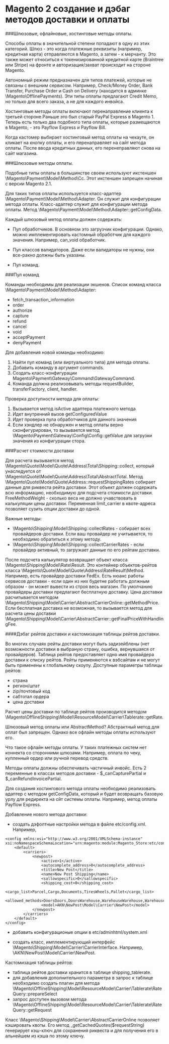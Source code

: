 # Magento 2 создание и дэбаг методов доставки и оплаты

###Шлюзовые, офлайновые, хостинговые методы оплаты.

Способы оплаты в значительной степени попадают в одну из этих категорий. Шлюз - это
когда платежные реквизиты (например, кредитная карта) отправляются в Magento, а затем - к мерчанту.
Это также может относиться к токенизированной кредитной карте (Braintree или Stripe) на фронте и авторизация/захват происходит
на стороне Magento.

Автономный режим предназначен для типов платежей, которые не связаны с внешним сервисом. Например, Check/Money Order, Bank Transfer, Purchase Order и
Cash on Delivery (находится в админке \Magento\OfflinePayments). Эти типы оплаты предлагают Credit Memo, но только для всего заказа, а не для каждого инвойса.

Хостинговые методы оплаты включают перенаправление клиента к третьей стороне.Раньше это был старый PayPal Express в Magento 1. 
Теперь есть только два подобного типа оплаты, которые размещаются в Magento, - это Payflow Express и Payflow Bill.

Когда кастомер выбирает хостинговый метод оплаты на чекауте, он кликает на кнопку оплаты, и его перенаправляет на сайт метода оплаты. После ввода кредитных данных, его перенеправляют снова на сайт магазина.

###Шлюзовые методы оплаты.

Подобные типы оплаты в большинстве своем используют икстеншен \Magento\Payment\Model\Method\Cc. Этот икстеншен запрещен начиная с версии Magento 2.1.

Для таких типов оплаты используется класс-адаптер \Magento\Payment\Model\Method\Adapter. Он служит для конфигурации метода оплаты.
Класс-адаптер служит для конфигурации метода оплаты. Метод  \Magento\Payment\Model\Method\Adapter::getConfigData.

Каждый шлюзовый метод оплаты должен содержать:

- Пул обработчиков. В основном это загрузчик конфигурации. Однако, можно имплементировать кастомный обработчик для каждого значения. Например,
  can_void обработчик.
  
- Пул классов валидаторов. Даже если валидаторы не нужны, они все-ракно должны быть указаны.

- Пул команд. 

###Пул команд

Команды необходимы для реализации экшенов. Список команд класса \Magento\Payment\Model\Method\Adapter:

- fetch_transaction_information
- order
- authorize
- capture
- refund
- cancel
- void
- acceptPayment
- denyPayment

Для добавления новой команды необходимо:

1. Найти пул команд (или виртуального типа) для метода оплаты.
2. Добавить команду в аргумент commands.
3. Создать класс-конфигурации Magento\Payment\Gateway\Command\GatewayCommand.
4. Команда должна реализовывать методы requestBuilder, transferFactory, client, handler.

Проверка доступности метода для оплаты:

1. Вызывается метод isActive адаптера платежного метода
2. Идет внутренний вызов getConfiguredValue
3. Идет проверка пула обработчиков для данного значения
4. Если хэндлер не обнаружен и метод оплаты верно сконфигурирован, то вызывается метод \Magento\Payment\Gateway\Config\Config::getValue для загрузки значения из конфигурации стора.

###Расчет стоимости доставки

Для расчета вызывается метод \Magento\Quote\Model\Quote\Address\Total\Shipping::collect, который унаследуется от \Magento\Quote\Model\Quote\Address\Total\AbstractTotal.
Метод \Magento\Quote\Model\Quote\Address::requestShippingRates собирает данные для риквеста рейта доставки. Этот объект должен содержать всю информацию, необходимую для подсчета стоимости доставки.
FreeMethodWeight - сколько веса не должно учавствовать в калькуляции цены доставки. Переменная limit_carrier в квоте-адреса позволяет сузить опции доставки до одной.

Важные методы:

- \Magento\Shipping\Model\Shipping::collectRates - собирает всех провайдеров-доставки. Если ваш провайдер не учитывается, то необходимо обратиться к этому методу.
- \Magento\Shipping\Model\Shipping::collectCarrierRates - если провайдер активный, то загружает данные по его рейтам доставки.

После подсчета калькулятор возвращает объект класса \Magento\Shipping\Model\Rate\Result. Это контейнер объектов-рейтов класса \Magento\Quote\Model\Quote\Address\RateResult\Method.
Например, есть провайдер доставки FedEx.
Есть нюанс работы сервисов доставки - если один из них будетне работать должным образом - он может вывести из строя весь магазин.
По умолчанию провайдеры доставки предлагают бесплатную доставку. 
Цена доставки расчитывается методом \Magento\Shipping\Model\Carrier\AbstractCarrierOnline::getMethodPrice.
Если бесплатная доставка не возможная, то вызывается метод для расчета цены доставки \Magento\Shipping\Model\Carrier\AbstractCarrier::getFinalPriceWithHandlingFee.


####Дэбаг рейтов доставки и кастомизация таблицы рейтов доставки.

Во многих случаях рейты доставки могут быть задизейблены (нет возможности доставки в выбраную страну, ошибка, вернувшаяся от провайдеров). Таблица рейтов предоставляет одно имя провайдера доставки к списку рейтов. Рейты применяются к вэбсайтам и не могут быть применены к глобальному скоупу. Доступные параметры таблицы рейтов:
- страна
- регион/штат
- zip/почтовый код
- сабтотал ордера
- цена доставки

Расчет цены доставки по таблице рейтов производится методом \Magento\OfflineShipping\Model\ResourceModel\Carrier\Tablerate::getRate.

Шлюзовый метод оплаты или AbstractMethod?
Абстрактный метод для оплат был запрещен. Однако все офлайн методы оплаты используют его.

Что такое офлайн методы оплаты. У таких платежных систем нет коннекта со сторонними шлюзами. Например, оплата по чеку, купленный ордер или ручной перевод средств.

Методы оплаты должны обеспечивать частичный инвойс. Есть 2 переменные в классах методов доставки - $_canCapturePartial и $_canRefundInvoicePartial.

Для создания хостингового метода оплаты необходимо реализовать адаптер с методом getConfigData, который и будет возвращать базовую урлу для редиректа на сйт системы оплаты.
Например, метод оплаты Payflow Express.

Добавление нового метода доставки:

- создать дэфолтные настройки метода в файле etc/config.xml. Например,
```
<config xmlns:xsi="http://www.w3.org/2001/XMLSchema-instance" xsi:noNamespaceSchemaLocation="urn:magento:module:Magento_Store:etc/config.xsd">
    <default>
        <carriers>
            <newpost>
                <active>1</active>
                <autocomplete_address>0</autocomplete_address>
                <title>New Post</title>
                <name>New Post Shipping</name>
                <sallowspecific>0</sallowspecific>
                <shipping_cost>0</shipping_cost>
                <cargo_list>Parcel,Cargo,Documents,TiresWheels,Pallet</cargo_list>
                <allowed_methods>DoorsDoors,DoorsWarehouse,WarehouseWarehouse,WarehouseDoors</allowed_methods>
                <model>AKN\NewPost\Model\Carrier\NewPost</model>
            </newpost>
        </carriers>
    </default>
</config>
```
- добавить конфигурационые опции в etc/adminhtml/system.xml

- создать класс, имплементирующий интерфейс \Magento\Shipping\Model\Carrier\CarrierInterface. Например, \AKN\NewPost\Model\Carrier\NewPost.

Кастомизация таблицы рейтов:

- таблица рейтов доставки хранится в таблице shipping_tablerate.
- для добавления дополнительного параметра в запрос к таблице необходимо создать плагин для метода \Magento\OfflineShipping\Model\ResourceModel\Carrier\Tablerate\RateQuery::prepareSelect
- запрос доступен вызовом метода \Magento\OfflineShipping\Model\ResourceModel\Carrier\Tablerate\RateQuery::getRequest

Класс \Magento\Shipping\Model\Carrier\AbstractCarrierOnline позволяет кэшировать квоты. Его метод  _getCachedQuotes($requestString) генерирует кэш-ключ для сохранения риквеста и для получения его в альнейшем из кэша по этому ключу.